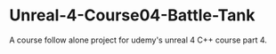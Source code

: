 # Unreal-4-Course04-Battle-Tank
A course follow alone project for udemy's unreal 4 C++ course part 4.

